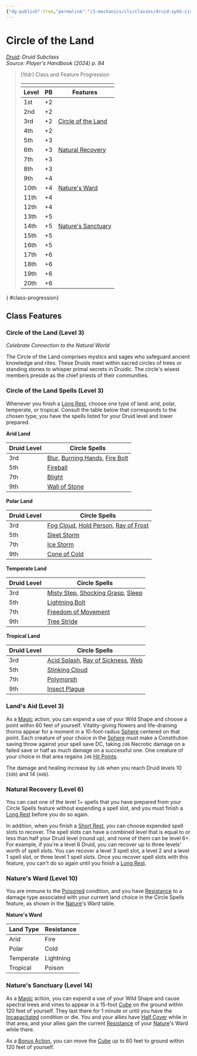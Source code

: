 ```yaml
---
{"dg-publish":true,"permalink":"/3-mechanics/cli/classes/druid-xphb-circle-of-the-land-xphb/","tags":["ttrpg-cli/compendium/src/5e/xphb","ttrpg-cli/subclass/druid/land"],"noteIcon":""}
---
```


# Circle of the Land
*[Druid](./druid-xphb.md): Druid Subclass*  
*Source: Player's Handbook (2024) p. 84*  

> [!tldr] Class and Feature Progression
> 
> <table class="class-progression">
> <thead>
> <tr><th colspan='3'></th></tr>
> <tr class="class-progression"><th class"level">Level</th><th class"pb">PB</th><th class"feature">Features</th></tr>
> </thead><tbody>
> <tr class="class-progression"><td class"level">1st</td><td class"pb">+2</td><td class"feature"></td></tr>
> <tr class="class-progression"><td class"level">2nd</td><td class"pb">+2</td><td class"feature"></td></tr>
> <tr class="class-progression"><td class"level">3rd</td><td class"pb">+2</td><td class"feature"><a href='#Circle of the Land (Level 3)' class='internal-link'>Circle of the Land</a></td></tr>
> <tr class="class-progression"><td class"level">4th</td><td class"pb">+2</td><td class"feature"></td></tr>
> <tr class="class-progression"><td class"level">5th</td><td class"pb">+3</td><td class"feature"></td></tr>
> <tr class="class-progression"><td class"level">6th</td><td class"pb">+3</td><td class"feature"><a href='#Natural Recovery (Level 6)' class='internal-link'>Natural Recovery</a></td></tr>
> <tr class="class-progression"><td class"level">7th</td><td class"pb">+3</td><td class"feature"></td></tr>
> <tr class="class-progression"><td class"level">8th</td><td class"pb">+3</td><td class"feature"></td></tr>
> <tr class="class-progression"><td class"level">9th</td><td class"pb">+4</td><td class"feature"></td></tr>
> <tr class="class-progression"><td class"level">10th</td><td class"pb">+4</td><td class"feature"><a href='#Nature's Ward (Level 10)' class='internal-link'>Nature's Ward</a></td></tr>
> <tr class="class-progression"><td class"level">11th</td><td class"pb">+4</td><td class"feature"></td></tr>
> <tr class="class-progression"><td class"level">12th</td><td class"pb">+4</td><td class"feature"></td></tr>
> <tr class="class-progression"><td class"level">13th</td><td class"pb">+5</td><td class"feature"></td></tr>
> <tr class="class-progression"><td class"level">14th</td><td class"pb">+5</td><td class"feature"><a href='#Nature's Sanctuary (Level 14)' class='internal-link'>Nature's Sanctuary</a></td></tr>
> <tr class="class-progression"><td class"level">15th</td><td class"pb">+5</td><td class"feature"></td></tr>
> <tr class="class-progression"><td class"level">16th</td><td class"pb">+5</td><td class"feature"></td></tr>
> <tr class="class-progression"><td class"level">17th</td><td class"pb">+6</td><td class"feature"></td></tr>
> <tr class="class-progression"><td class"level">18th</td><td class"pb">+6</td><td class"feature"></td></tr>
> <tr class="class-progression"><td class"level">19th</td><td class"pb">+6</td><td class"feature"></td></tr>
> <tr class="class-progression"><td class"level">20th</td><td class"pb">+6</td><td class"feature"></td></tr>
> </tbody></table>
{ #class-progression}




## Class Features

### Circle of the Land (Level 3)

*Celebrate Connection to the Natural World*

The Circle of the Land comprises mystics and sages who safeguard ancient knowledge and rites. These Druids meet within sacred circles of trees or standing stones to whisper primal secrets in Druidic. The circle's wisest members preside as the chief priests of their communities.

### Circle of the Land Spells (Level 3)

Whenever you finish a [Long Rest](3-Mechanics/CLI/rules/variant-rules/long-rest-xphb.md), choose one type of land: arid, polar, temperate, or tropical. Consult the table below that corresponds to the chosen type; you have the spells listed for your Druid level and lower prepared.

**Arid Land**

| Druid Level | Circle Spells |
|-------------|---------------|
| 3rd | [Blur](3-Mechanics/CLI/spells/blur-xphb.md), [Burning Hands](3-Mechanics/CLI/spells/burning-hands-xphb.md), [Fire Bolt](3-Mechanics/CLI/spells/fire-bolt-xphb.md) |
| 5th | [Fireball](3-Mechanics/CLI/spells/fireball-xphb.md) |
| 7th | [Blight](3-Mechanics/CLI/spells/blight-xphb.md) |
| 9th | [Wall of Stone](3-Mechanics/CLI/spells/wall-of-stone-xphb.md) |{ #arid-land}


**Polar Land**

| Druid Level | Circle Spells |
|-------------|---------------|
| 3rd | [Fog Cloud](3-Mechanics/CLI/spells/fog-cloud-xphb.md), [Hold Person](3-Mechanics/CLI/spells/hold-person-xphb.md), [Ray of Frost](3-Mechanics/CLI/spells/ray-of-frost-xphb.md) |
| 5th | [Sleet Storm](3-Mechanics/CLI/spells/sleet-storm-xphb.md) |
| 7th | [Ice Storm](3-Mechanics/CLI/spells/ice-storm-xphb.md) |
| 9th | [Cone of Cold](3-Mechanics/CLI/spells/cone-of-cold-xphb.md) |{ #polar-land}


**Temperate Land**

| Druid Level | Circle Spells |
|-------------|---------------|
| 3rd | [Misty Step](3-Mechanics/CLI/spells/misty-step-xphb.md), [Shocking Grasp](3-Mechanics/CLI/spells/shocking-grasp-xphb.md), [Sleep](3-Mechanics/CLI/spells/sleep-xphb.md) |
| 5th | [Lightning Bolt](3-Mechanics/CLI/spells/lightning-bolt-xphb.md) |
| 7th | [Freedom of Movement](3-Mechanics/CLI/spells/freedom-of-movement-xphb.md) |
| 9th | [Tree Stride](3-Mechanics/CLI/spells/tree-stride-xphb.md) |{ #temperate-land}


**Tropical Land**

| Druid Level | Circle Spells |
|-------------|---------------|
| 3rd | [Acid Splash](3-Mechanics/CLI/spells/acid-splash-xphb.md), [Ray of Sickness](3-Mechanics/CLI/spells/ray-of-sickness-xphb.md), [Web](3-Mechanics/CLI/spells/web-xphb.md) |
| 5th | [Stinking Cloud](3-Mechanics/CLI/spells/stinking-cloud-xphb.md) |
| 7th | [Polymorph](3-Mechanics/CLI/spells/polymorph-xphb.md) |
| 9th | [Insect Plague](3-Mechanics/CLI/spells/insect-plague-xphb.md) |{ #tropical-land}


### Land's Aid (Level 3)

As a [Magic](3-Mechanics/CLI/rules/actions.md#Magic) action, you can expend a use of your Wild Shape and choose a point within 60 feet of yourself. Vitality-giving flowers and life-draining thorns appear for a moment in a 10-foot-radius [Sphere](3-Mechanics/CLI/rules/variant-rules/sphere-area-of-effect-xphb.md) centered on that point. Each creature of your choice in the [Sphere](3-Mechanics/CLI/rules/variant-rules/sphere-area-of-effect-xphb.md) must make a Constitution saving throw against your spell save DC, taking `2d6` Necrotic damage on a failed save or half as much damage on a successful one. One creature of your choice in that area regains `2d6` [Hit Points](3-Mechanics/CLI/rules/variant-rules/hit-points-xphb.md).

The damage and healing increase by `1d6` when you reach Druid levels 10 (`3d6`) and 14 (`4d6`).

### Natural Recovery (Level 6)

You can cast one of the level 1+ spells that you have prepared from your Circle Spells feature without expending a spell slot, and you must finish a [Long Rest](3-Mechanics/CLI/rules/variant-rules/long-rest-xphb.md) before you do so again.

In addition, when you finish a [Short Rest](3-Mechanics/CLI/rules/variant-rules/short-rest-xphb.md), you can choose expended spell slots to recover. The spell slots can have a combined level that is equal to or less than half your Druid level (round up), and none of them can be level 6+. For example, if you're a level 6 Druid, you can recover up to three levels' worth of spell slots. You can recover a level 3 spell slot, a level 2 and a level 1 spell slot, or three level 1 spell slots. Once you recover spell slots with this feature, you can't do so again until you finish a [Long Rest](3-Mechanics/CLI/rules/variant-rules/long-rest-xphb.md).

### Nature's Ward (Level 10)

You are immune to the [Poisoned](3-Mechanics/CLI/rules/conditions.md#Poisoned) condition, and you have [Resistance](3-Mechanics/CLI/rules/variant-rules/resistance-xphb.md) to a damage type associated with your current land choice in the Circle Spells feature, as shown in the [Nature](3-Mechanics/CLI/rules/skills.md#Nature)'s Ward table.

**Nature's Ward**

| Land Type | Resistance |
|-----------|------------|
| Arid | Fire |
| Polar | Cold |
| Temperate | Lightning |
| Tropical | Poison |{ #natures-ward}


### Nature's Sanctuary (Level 14)

As a [Magic](3-Mechanics/CLI/rules/actions.md#Magic) action, you can expend a use of your Wild Shape and cause spectral trees and vines to appear in a 15-foot [Cube](3-Mechanics/CLI/rules/variant-rules/cube-area-of-effect-xphb.md) on the ground within 120 feet of yourself. They last there for 1 minute or until you have the [Incapacitated](3-Mechanics/CLI/rules/conditions.md#Incapacitated) condition or die. You and your allies have [Half Cover](3-Mechanics/CLI/rules/variant-rules/cover-xphb.md) while in that area, and your allies gain the current [Resistance](3-Mechanics/CLI/rules/variant-rules/resistance-xphb.md) of your [Nature](3-Mechanics/CLI/rules/skills.md#Nature)'s Ward while there.

As a [Bonus Action](3-Mechanics/CLI/rules/variant-rules/bonus-action-xphb.md), you can move the [Cube](3-Mechanics/CLI/rules/variant-rules/cube-area-of-effect-xphb.md) up to 60 feet to ground within 120 feet of yourself.